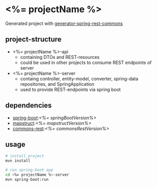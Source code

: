 # <%= projectName %>

Generated project with [generator-spring-rest-commons](https://github.com/rocketbase-io/generator-spring-rest-commons)

## project-structure

* <%= projectName %>-api
  * containing DTOs and REST-resources
  * could be used in other projects to consume REST endpoints of server
* <%= projectName %>-server
  * containg controller, entity-model, converter, spring-data repositories, and SpringApplication
  * used to provide REST-endpoints via spring boot


## dependencies

* [spring-boot](https://projects.spring.io/spring-boot/):*<%= springBootVersion%>*
* [mapstruct](http://mapstruct.org/):*<%= mapstructVersion%>*
* [commons-rest](https://github.com/rocketbase-io/commons-rest):*<%= commonsRestVersion%>*

## usage

```bash
# install project
mvn install

# run spring-boot app
cd <%= projectName %>-server
mvn spring-boot:run 
```